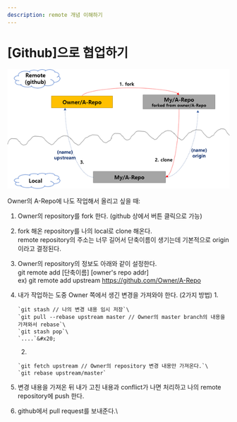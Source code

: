 ```yaml
---
description: remote 개념 이해하기
---
```


# \[Github]으로 협업하기

![](<../.gitbook/assets/image (5) (1).png>)

Owner의 A-Repo에 나도 작업해서 올리고 싶을 때:

1. Owner의 repository를 fork 한다. (github 상에서 버튼 클릭으로 가능)
2. fork 해온 repository를 나의 local로 clone 해온다.\
   remote repository의 주소는 너무 길어서 단축이름이 생기는데 기본적으로 origin 이라고 결정된다.&#x20;
3. Owner의 repository의 정보도 아래와 같이 설정한다.\
   git remote add \[단축이름] \[owner's repo addr]\
   ex) git remote add upstream https://github.com/Owner/A-Repo
4. 내가 작업하는 도중 Owner 쪽에서 생긴 변경을 가져와야 한다. (2가지 방법)
   1.

       `git stash // 나의 변경 내용 임시 저장`\
       `git pull --rebase upstream master // Owner의 master branch의 내용을 가져와서 rebase`\
       `git stash pop`\
       `....`&#x20;
   2.

       `git fetch upstream // Owner의 repository 변경 내용만 가져온다.`\
       `git rebase upstream/master`
5. 변경 내용을 가져온 뒤 내가 고친 내용과 conflict가 나면 처리하고 나의 remote repository에 push 한다.
6. github에서 pull request를 보내준다.\


